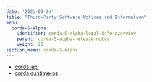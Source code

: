```yaml
---
date: '2021-09-24'
title: "Third-Party Software Notices and Information"
menu:
  corda-5-alpha:
    identifier: corda-5-alpha-legal-info-overview
    parent: corda-5-alpha-release-notes
    weight: 20
section_menu: corda-5-alpha
---
```

* [corda-api](api.html)
* [corda-runtime-os](runtime-os.html)
